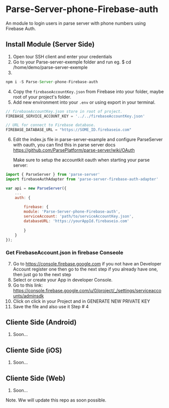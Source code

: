 # Parse-Server-phone-Firebase-auth
An module to login users in parse server with phone numbers using Firebase Auth.

## Install Module (Server Side)
1. Open tour SSH client and enter your credentials
2. Go to your Parse-server-exemple folder and run
   eg. $ cd /home/demo/parse-server-exemple
3.
```js
npm i -S Parse-Server-phone-Firebase-auth
```
4. Copy the `firebaseAccountKey.json` from Firebase into your folder, maybe root of your project's folder.
5. Add new environment into your `.env` or using export in your terminal.
```js
// firebaseAccountKey.json store in root of project.
FIREBASE_SERVICE_ACCOUNT_KEY = '../../firebaseAccountKey.json'

// URL for connect to Firebase database.
FIREBASE_DATABASE_URL = "https://SOME_ID.firebaseio.com"
```

6. Edit the index.js file in parse-server-example and configure ParseServer with oauth, 
     you can find this in parse server docs https://github.com/ParsePlatform/parse-server/wiki/OAuth
     
     Make sure to setup the accountkit oauth when starting your parse server:

```js
import { ParseServer } from 'parse-server'
import firebaseAuthAdapter from 'parse-server-firebase-auth-adapter'

var api = new ParseServer({
    ...
    auth: {
    
        firebase: {
        module: 'Parse-Server-phone-Firebase-auth',
        serviceAccount: 'path/to/serviceAccountKey.json',
        databaseURL: 'https://yourAppId.firebaseio.com'
        
        }
    }
});
```

### Get FirebaseAccount.json in firebase Conseole

7. Go to https://console.firebase.google.com
   if you not have an Developer Account register one then go to the next step
   if you already have one, then just go to the next step
8. Select or create your App in developer Console.
9. Go to this link: https://console.firebase.google.com/u/0/project/_/settings/serviceaccounts/adminsdk
10. Click on click in your Project and in GENERATE NEW PRIVATE KEY
11. Save the file and also use it Step # 4

## Cliente Side (Android)

1. Soon...

## Cliente Side (iOS)

1. Soon...
## Cliente Side (Web)

1. Soon...

Note. Ww will update this repo as soon possible.
